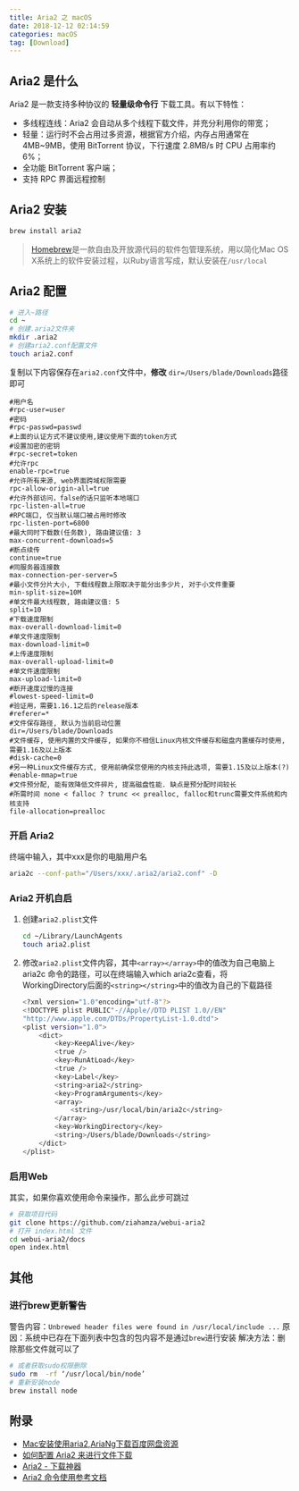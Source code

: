 ```yaml
---
title: Aria2 之 macOS
date: 2018-12-12 02:14:59
categories: macOS
tag: [Download]
---
```


## Aria2 是什么
Aria2 是一款支持多种协议的 **轻量级命令行** 下载工具。有以下特性：
* 多线程连线：Aria2 会自动从多个线程下载文件，并充分利用你的带宽；
* 轻量：运行时不会占用过多资源，根据官方介绍，内存占用通常在 4MB~9MB，使用 BitTorrent 协议，下行速度 2.8MB/s 时 CPU 占用率约 6%；
* 全功能 BitTorrent 客户端；
* 支持 RPC 界面远程控制

<!-- more -->

## Aria2 安装
```bash
brew install aria2
```

> [Homebrew](https://brew.sh)是一款自由及开放源代码的软件包管理系统，用以简化Mac OS X系统上的软件安装过程，以Ruby语言写成，默认安装在`/usr/local`

## Aria2 配置

```bash
# 进入~路径
cd ~
# 创建.aria2文件夹
mkdir .aria2
# 创建aria2.conf配置文件
touch aria2.conf
```

复制以下内容保存在`aria2.conf`文件中，**修改** `dir=/Users/blade/Downloads`路径即可

```
#用户名
#rpc-user=user
#密码
#rpc-passwd=passwd
#上面的认证方式不建议使用,建议使用下面的token方式
#设置加密的密钥
#rpc-secret=token
#允许rpc
enable-rpc=true
#允许所有来源, web界面跨域权限需要
rpc-allow-origin-all=true
#允许外部访问，false的话只监听本地端口
rpc-listen-all=true
#RPC端口, 仅当默认端口被占用时修改
rpc-listen-port=6800
#最大同时下载数(任务数), 路由建议值: 3
max-concurrent-downloads=5
#断点续传
continue=true
#同服务器连接数
max-connection-per-server=5
#最小文件分片大小, 下载线程数上限取决于能分出多少片, 对于小文件重要
min-split-size=10M
#单文件最大线程数, 路由建议值: 5
split=10
#下载速度限制
max-overall-download-limit=0
#单文件速度限制
max-download-limit=0
#上传速度限制
max-overall-upload-limit=0
#单文件速度限制
max-upload-limit=0
#断开速度过慢的连接
#lowest-speed-limit=0
#验证用，需要1.16.1之后的release版本
#referer=*
#文件保存路径, 默认为当前启动位置
dir=/Users/blade/Downloads
#文件缓存, 使用内置的文件缓存, 如果你不相信Linux内核文件缓存和磁盘内置缓存时使用, 需要1.16及以上版本
#disk-cache=0
#另一种Linux文件缓存方式, 使用前确保您使用的内核支持此选项, 需要1.15及以上版本(?)
#enable-mmap=true
#文件预分配, 能有效降低文件碎片, 提高磁盘性能. 缺点是预分配时间较长
#所需时间 none < falloc ? trunc << prealloc, falloc和trunc需要文件系统和内核支持
file-allocation=prealloc
```

### 开启 Aria2
终端中输入，其中xxx是你的电脑用户名
```bash
aria2c --conf-path="/Users/xxx/.aria2/aria2.conf" -D
```

### Aria2 开机自启
1. 创建`aria2.plist`文件
    ```bash
    cd ~/Library/LaunchAgents
    touch aria2.plist
    ```
2. 修改`aria2.plist`文件内容，其中`<array></array>`中的值改为自己电脑上 aria2c 命令的路径，可以在终端输入which aria2c查看，将WorkingDirectory后面的`<string></string>`中的值改为自己的下载路径
    ```bash
    <?xml version="1.0"encoding="utf-8"?>
    <!DOCTYPE plist PUBLIC"-//Apple//DTD PLIST 1.0//EN"
    "http://www.apple.com/DTDs/PropertyList-1.0.dtd">
    <plist version="1.0">
        <dict>
            <key>KeepAlive</key>
            <true />
            <key>RunAtLoad</key>
            <true />
            <key>Label</key>
            <string>aria2</string>
            <key>ProgramArguments</key>
            <array>
                <string>/usr/local/bin/aria2c</string>
            </array>
            <key>WorkingDirectory</key>
            <string>/Users/blade/Downloads</string>
        </dict>
    </plist>
    ```

### 启用Web
其实，如果你喜欢使用命令来操作，那么此步可跳过
```bash
# 获取项目代码
git clone https://github.com/ziahamza/webui-aria2
# 打开 index.html 文件
cd webui-aria2/docs
open index.html
```

## 其他

### 进行brew更新警告
警告内容：`Unbrewed header files were found in /usr/local/include ...`
原因：系统中已存在下面列表中包含的包内容不是通过`brew`进行安装
解决方法：删除那些文件就可以了
```bash
# 或者获取sudo权限删除
sudo rm  -rf ‘/usr/local/bin/node’
# 重新安装node
brew install node
```

## 附录
* [Mac安装使用aria2,AriaNg下载百度网盘资源](https://blog.tearth.me/mac_aria2_ariang/)
* [如何配置 Aria2 来进行文件下载](https://mofiter.com/2018/08/19/%E5%A6%82%E4%BD%95%E9%85%8D%E7%BD%AE-Aria2-%E6%9D%A5%E8%BF%9B%E8%A1%8C%E6%96%87%E4%BB%B6%E4%B8%8B%E8%BD%BD/)
* [Aria2 - 下载神器](https://mac-setup.wildflame.org/aria_2/readme.html)
* [Aria2 命令使用参考文档](https://github.com/erasin/notes/blob/master/linux/soft/aria2.md)